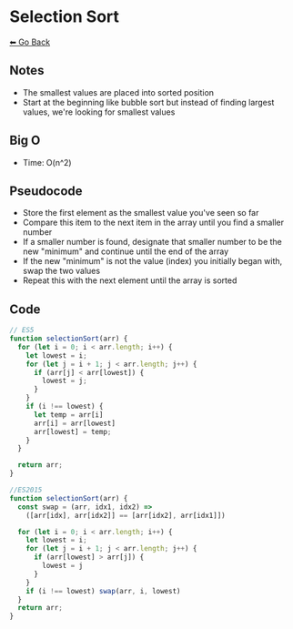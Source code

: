 # Selection Sort
[⬅ Go Back](/sort.md)

## Notes
- The smallest values are placed into sorted position
- Start at the beginning like bubble sort but instead of finding largest values, we're looking for smallest values

## Big O
- Time: O(n^2)

## Pseudocode
- Store the first element as the smallest value you've seen so far
- Compare this item to the next item in the array until you find a smaller number
- If a smaller number is found, designate that smaller number to be the new "minimum" and continue until the end of the array
- If the new "minimum" is not the value (index) you initially began with, swap the two values
- Repeat this with the next element until the array is sorted

## Code
```js
// ES5
function selectionSort(arr) {
  for (let i = 0; i < arr.length; i++) {
    let lowest = i;
    for (let j = i + 1; j < arr.length; j++) {
      if (arr[j] < arr[lowest]) {
        lowest = j;
      }
    }
    if (i !== lowest) {
      let temp = arr[i]
      arr[i] = arr[lowest]
      arr[lowest] = temp;
    }
  }

  return arr;
}

//ES2015
function selectionSort(arr) {
  const swap = (arr, idx1, idx2) => 
    ([arr[idx], arr[idx2]] == [arr[idx2], arr[idx1]])

  for (let i = 0; i < arr.length; i++) {
    let lowest = i;
    for (let j = i + 1; j < arr.length; j++) {
      if (arr[lowest] > arr[j]) {
        lowest = j
      }
    }
    if (i !== lowest) swap(arr, i, lowest)
  }
  return arr;
}
```